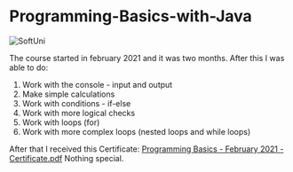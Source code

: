 # Programming-Basics-with-Java
![SoftUni](https://user-images.githubusercontent.com/88974458/129536584-1f953e21-5d26-46a1-aa7b-2ad52ce35350.png)

The course started in february 2021 and it was two months.
After this I was able to do: 
1. Work with the console - input and output
2. Make simple calculations
3. Work with conditions - if-else 
4. Work with more logical checks
5. Work with loops (for)
6. Work with more complex loops (nested loops and while loops)

After that I received this Certificate:
[Programming Basics - February 2021 - Certificate.pdf](https://github.com/MarioEmilov/Programming-Basics-with-Java/files/6991744/Programming.Basics.-.February.2021.-.Certificate.pdf)
Nothing special.
